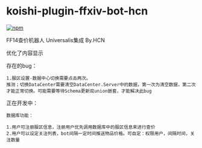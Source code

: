 # koishi-plugin-ffxiv-bot-hcn

[![npm](https://img.shields.io/npm/v/koishi-plugin-ffxiv-bot-hcn?style=flat-square)](https://www.npmjs.com/package/koishi-plugin-ffxiv-bot-hcn)

FF14查价机器人 Universalis集成 By.HCN

优化了内容显示

存在的bug：

    1.服区设置-数据中心切换需要点击两次。
    推测；切换DataCenter需要清空DataCenter.Server中的数据，第一次为清空数据，第二次才能正常切换。可能需要等待Schema更新双union嵌套，才能解决此bug

正在开发中：

    数据库功能：

    1.用户可注册服区信息，注册用户优先调用数据库中的服区信息来进行查价
    2.用户可以设定关注列表，bot间隔一定时间推送物品价格。可自定：权限用户，间隔时间，关注数量